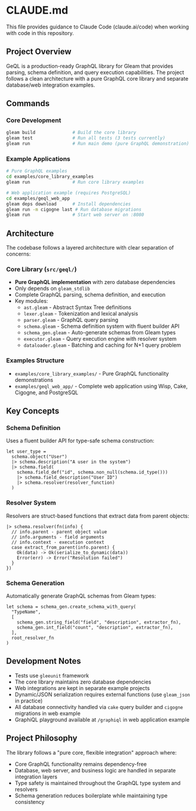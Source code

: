 # CLAUDE.md

This file provides guidance to Claude Code (claude.ai/code) when working with code in this repository.

## Project Overview

GeQL is a production-ready GraphQL library for Gleam that provides parsing, schema definition, and query execution capabilities. The project follows a clean architecture with a pure GraphQL core library and separate database/web integration examples.

## Commands

### Core Development
```bash
gleam build              # Build the core library
gleam test               # Run all tests (3 tests currently)
gleam run                # Run main demo (pure GraphQL demonstration)
```

### Example Applications
```bash
# Pure GraphQL examples
cd examples/core_library_examples
gleam run                # Run core library examples

# Web application example (requires PostgreSQL)
cd examples/geql_web_app
gleam deps download      # Install dependencies
gleam run -m cigogne last # Run database migrations
gleam run                # Start web server on :8080
```

## Architecture

The codebase follows a layered architecture with clear separation of concerns:

### Core Library (`src/geql/`)
- **Pure GraphQL implementation** with zero database dependencies
- Only depends on `gleam_stdlib`
- Complete GraphQL parsing, schema definition, and execution
- Key modules:
  - `ast.gleam` - Abstract Syntax Tree definitions
  - `lexer.gleam` - Tokenization and lexical analysis
  - `parser.gleam` - GraphQL query parsing
  - `schema.gleam` - Schema definition system with fluent builder API
  - `schema_gen.gleam` - Auto-generate schemas from Gleam types
  - `executor.gleam` - Query execution engine with resolver system
  - `dataloader.gleam` - Batching and caching for N+1 query problem

### Examples Structure
- `examples/core_library_examples/` - Pure GraphQL functionality demonstrations
- `examples/geql_web_app/` - Complete web application using Wisp, Cake, Cigogne, and PostgreSQL

## Key Concepts

### Schema Definition
Uses a fluent builder API for type-safe schema construction:
```gleam
let user_type = 
  schema.object("User")
  |> schema.description("A user in the system")
  |> schema.field(
    schema.field_def("id", schema.non_null(schema.id_type()))
    |> schema.field_description("User ID")
    |> schema.resolver(resolver_function)
  )
```

### Resolver System
Resolvers are struct-based functions that extract data from parent objects:
```gleam
|> schema.resolver(fn(info) {
  // info.parent - parent object value
  // info.arguments - field arguments 
  // info.context - execution context
  case extract_from_parent(info.parent) {
    Ok(data) -> Ok(serialize_to_dynamic(data))
    Error(err) -> Error("Resolution failed")
  }
})
```

### Schema Generation
Automatically generate GraphQL schemas from Gleam types:
```gleam
let schema = schema_gen.create_schema_with_query(
  "TypeName",
  [
    schema_gen.string_field("field", "description", extractor_fn),
    schema_gen.int_field("count", "description", extractor_fn),
  ],
  root_resolver_fn
)
```

## Development Notes

- Tests use `gleeunit` framework
- The core library maintains zero database dependencies
- Web integrations are kept in separate example projects
- Dynamic/JSON serialization requires external functions (use `gleam_json` in practice)
- All database connectivity handled via `cake` query builder and `cigogne` migrations in web example
- GraphiQL playground available at `/graphiql` in web application example

## Project Philosophy

The library follows a "pure core, flexible integration" approach where:
- Core GraphQL functionality remains dependency-free
- Database, web server, and business logic are handled in separate integration layers
- Type safety is maintained throughout the GraphQL type system and resolvers
- Schema generation reduces boilerplate while maintaining type consistency